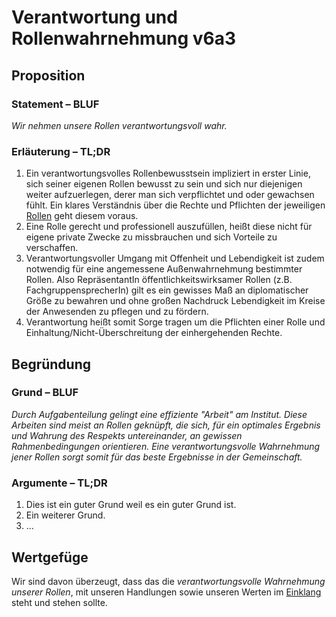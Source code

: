 ﻿<!---
   NAME - The NAME of this project is:
ethos

  FILE - The FILENAME of the current file is:
/v6a3.md

  CREATION - This project was CREATED on:
2017-01-28-16:15:00 UTC

  MODIFICATION - This project was last MODIFIED on:
2017-01-28-16:15:00 UTC

  VERSION - The current VERSION of this project is:
<git-commit-hash>-2017-01-28-16:15:00 UTC

  CREATOR(S) - This project was CREATED by:
Michael Czechowski, Martin Maga

  CONTACT - You can CONTACT the creator(s) or developer(s) of this project at:
E-Mail: mail@martinmaga.de

  COPYRIGHT - The COPYRIGHT holder of this project is:
COPYRIGHT (c) 2016 Martin Maga

  LICENSE - This project is LICENSED under the following license:
Martin Maga 2016 CC BY-SA 4.0 https://creativecommons.org

  SUBFILE – This is a SUBFILE! For more INFORMATION on this project go to:
/README.md
--->
# Verantwortung und Rollenwahrnehmung v6a3
## Proposition
### Statement – BLUF
*Wir nehmen unsere Rollen verantwortungsvoll wahr.*

### Erläuterung – TL;DR
1. Ein verantwortungsvolles Rollenbewusstsein impliziert in erster Linie, sich seiner eigenen Rollen bewusst zu sein und sich nur diejenigen weiter aufzuerlegen, derer man sich verpflichtet und oder gewachsen fühlt. Ein klares Verständnis über die Rechte und Pflichten der jeweiligen [Rollen](../actions/a3_roles.md) geht diesem voraus.
2. Eine Rolle gerecht und professionell auszufüllen, heißt diese nicht für eigene private Zwecke zu missbrauchen und sich Vorteile zu verschaffen.
3. Verantwortungsvoller Umgang mit Offenheit und Lebendigkeit ist zudem notwendig für eine angemessene Außenwahrnehmung bestimmter Rollen. Also RepräsentantIn öffentlichkeitswirksamer Rollen (z.B. FachgruppensprecherIn) gilt es ein gewisses Maß an diplomatischer Größe zu bewahren und ohne großen Nachdruck Lebendigkeit im Kreise der Anwesenden zu pflegen und zu fördern.
4. Verantwortung heißt somit Sorge tragen um die Pflichten einer Rolle und Einhaltung/Nicht-Überschreitung der einhergehenden Rechte.

## Begründung
### Grund – BLUF
*Durch Aufgabenteilung gelingt eine effiziente "Arbeit" am Institut. Diese Arbeiten sind meist an Rollen geknüpft, die sich, für ein optimales Ergebnis und Wahrung des Respekts untereinander, an gewissen Rahmenbedingungen orientieren. Eine verantwortungsvolle Wahrnehmung jener Rollen sorgt somit für das beste Ergebnisse in der Gemeinschaft.*

### Argumente – TL;DR
1. Dies ist ein guter Grund weil es ein guter Grund ist.
2. Ein weiterer Grund.
3. …

## Wertgefüge
Wir sind davon überzeugt, dass das die *verantwortungsvolle Wahrnehmung unserer Rollen*, mit unseren Handlungen sowie unseren Werten im [Einklang](../synopsis/reasons.md) steht und stehen sollte.
